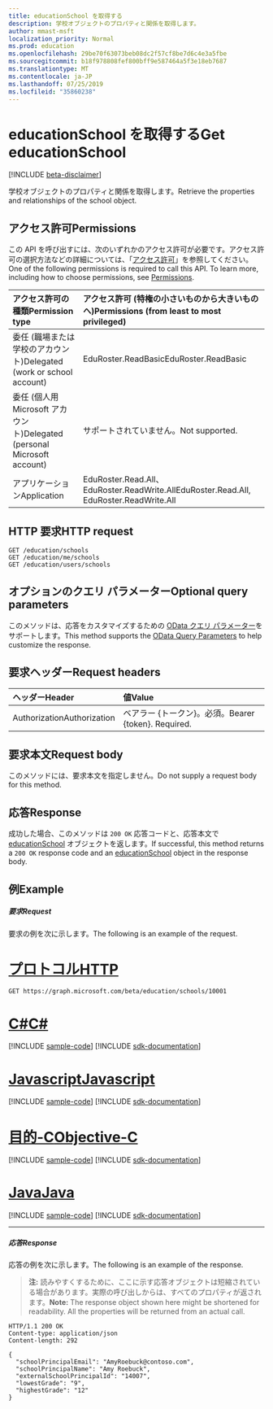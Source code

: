```yaml
---
title: educationSchool を取得する
description: 学校オブジェクトのプロパティと関係を取得します。
author: mmast-msft
localization_priority: Normal
ms.prod: education
ms.openlocfilehash: 29be70f63073beb08dc2f57cf8be7d6c4e3a5fbe
ms.sourcegitcommit: b18f978808fef800bff9e587464a5f3e18eb7687
ms.translationtype: MT
ms.contentlocale: ja-JP
ms.lasthandoff: 07/25/2019
ms.locfileid: "35860238"
---
```

# <a name="get-educationschool"></a><span data-ttu-id="cd8da-103">educationSchool を取得する</span><span class="sxs-lookup"><span data-stu-id="cd8da-103">Get educationSchool</span></span>

[!INCLUDE [beta-disclaimer](../../includes/beta-disclaimer.md)]

<span data-ttu-id="cd8da-104">学校オブジェクトのプロパティと関係を取得します。</span><span class="sxs-lookup"><span data-stu-id="cd8da-104">Retrieve the properties and relationships of the school object.</span></span>

## <a name="permissions"></a><span data-ttu-id="cd8da-105">アクセス許可</span><span class="sxs-lookup"><span data-stu-id="cd8da-105">Permissions</span></span>
<span data-ttu-id="cd8da-p101">この API を呼び出すには、次のいずれかのアクセス許可が必要です。アクセス許可の選択方法などの詳細については、「[アクセス許可](/graph/permissions-reference)」を参照してください。</span><span class="sxs-lookup"><span data-stu-id="cd8da-p101">One of the following permissions is required to call this API. To learn more, including how to choose permissions, see [Permissions](/graph/permissions-reference).</span></span>

|<span data-ttu-id="cd8da-108">アクセス許可の種類</span><span class="sxs-lookup"><span data-stu-id="cd8da-108">Permission type</span></span>      | <span data-ttu-id="cd8da-109">アクセス許可 (特権の小さいものから大きいものへ)</span><span class="sxs-lookup"><span data-stu-id="cd8da-109">Permissions (from least to most privileged)</span></span>              |
|:--------------------|:---------------------------------------------------------|
|<span data-ttu-id="cd8da-110">委任 (職場または学校のアカウント)</span><span class="sxs-lookup"><span data-stu-id="cd8da-110">Delegated (work or school account)</span></span> |  <span data-ttu-id="cd8da-111">EduRoster.ReadBasic</span><span class="sxs-lookup"><span data-stu-id="cd8da-111">EduRoster.ReadBasic</span></span>  |
|<span data-ttu-id="cd8da-112">委任 (個人用 Microsoft アカウント)</span><span class="sxs-lookup"><span data-stu-id="cd8da-112">Delegated (personal Microsoft account)</span></span> |  <span data-ttu-id="cd8da-113">サポートされていません。</span><span class="sxs-lookup"><span data-stu-id="cd8da-113">Not supported.</span></span>  |
|<span data-ttu-id="cd8da-114">アプリケーション</span><span class="sxs-lookup"><span data-stu-id="cd8da-114">Application</span></span> | <span data-ttu-id="cd8da-115">EduRoster.Read.All、EduRoster.ReadWrite.All</span><span class="sxs-lookup"><span data-stu-id="cd8da-115">EduRoster.Read.All, EduRoster.ReadWrite.All</span></span> | 

## <a name="http-request"></a><span data-ttu-id="cd8da-116">HTTP 要求</span><span class="sxs-lookup"><span data-stu-id="cd8da-116">HTTP request</span></span>
<!-- { "blockType": "ignored" } -->
```http
GET /education/schools
GET /education/me/schools
GET /education/users/schools
```
## <a name="optional-query-parameters"></a><span data-ttu-id="cd8da-117">オプションのクエリ パラメーター</span><span class="sxs-lookup"><span data-stu-id="cd8da-117">Optional query parameters</span></span>
<span data-ttu-id="cd8da-118">このメソッドは、応答をカスタマイズするための [OData クエリ パラメーター](https://developer.microsoft.com/graph/docs/concepts/query_parameters)をサポートします。</span><span class="sxs-lookup"><span data-stu-id="cd8da-118">This method supports the [OData Query Parameters](https://developer.microsoft.com/graph/docs/concepts/query_parameters) to help customize the response.</span></span>

## <a name="request-headers"></a><span data-ttu-id="cd8da-119">要求ヘッダー</span><span class="sxs-lookup"><span data-stu-id="cd8da-119">Request headers</span></span>
| <span data-ttu-id="cd8da-120">ヘッダー</span><span class="sxs-lookup"><span data-stu-id="cd8da-120">Header</span></span>       | <span data-ttu-id="cd8da-121">値</span><span class="sxs-lookup"><span data-stu-id="cd8da-121">Value</span></span> |
|:---------------|:--------|
| <span data-ttu-id="cd8da-122">Authorization</span><span class="sxs-lookup"><span data-stu-id="cd8da-122">Authorization</span></span>  | <span data-ttu-id="cd8da-p102">ベアラー {トークン}。必須。</span><span class="sxs-lookup"><span data-stu-id="cd8da-p102">Bearer {token}. Required.</span></span>  |

## <a name="request-body"></a><span data-ttu-id="cd8da-125">要求本文</span><span class="sxs-lookup"><span data-stu-id="cd8da-125">Request body</span></span>
<span data-ttu-id="cd8da-126">このメソッドには、要求本文を指定しません。</span><span class="sxs-lookup"><span data-stu-id="cd8da-126">Do not supply a request body for this method.</span></span>
## <a name="response"></a><span data-ttu-id="cd8da-127">応答</span><span class="sxs-lookup"><span data-stu-id="cd8da-127">Response</span></span>
<span data-ttu-id="cd8da-128">成功した場合、このメソッドは `200 OK` 応答コードと、応答本文で [educationSchool](../resources/educationschool.md) オブジェクトを返します。</span><span class="sxs-lookup"><span data-stu-id="cd8da-128">If successful, this method returns a `200 OK` response code and an [educationSchool](../resources/educationschool.md) object in the response body.</span></span>
## <a name="example"></a><span data-ttu-id="cd8da-129">例</span><span class="sxs-lookup"><span data-stu-id="cd8da-129">Example</span></span>
##### <a name="request"></a><span data-ttu-id="cd8da-130">要求</span><span class="sxs-lookup"><span data-stu-id="cd8da-130">Request</span></span>
<span data-ttu-id="cd8da-131">要求の例を次に示します。</span><span class="sxs-lookup"><span data-stu-id="cd8da-131">The following is an example of the request.</span></span>

# <a name="httptabhttp"></a>[<span data-ttu-id="cd8da-132">プロトコル</span><span class="sxs-lookup"><span data-stu-id="cd8da-132">HTTP</span></span>](#tab/http)
<!-- {
  "blockType": "request",
  "name": "get_educationschool"
}-->
```http
GET https://graph.microsoft.com/beta/education/schools/10001
```
# <a name="ctabcsharp"></a>[<span data-ttu-id="cd8da-133">C#</span><span class="sxs-lookup"><span data-stu-id="cd8da-133">C#</span></span>](#tab/csharp)
[!INCLUDE [sample-code](../includes/snippets/csharp/get-educationschool-csharp-snippets.md)]
[!INCLUDE [sdk-documentation](../includes/snippets/snippets-sdk-documentation-link.md)]

# <a name="javascripttabjavascript"></a>[<span data-ttu-id="cd8da-134">Javascript</span><span class="sxs-lookup"><span data-stu-id="cd8da-134">Javascript</span></span>](#tab/javascript)
[!INCLUDE [sample-code](../includes/snippets/javascript/get-educationschool-javascript-snippets.md)]
[!INCLUDE [sdk-documentation](../includes/snippets/snippets-sdk-documentation-link.md)]

# <a name="objective-ctabobjc"></a>[<span data-ttu-id="cd8da-135">目的-C</span><span class="sxs-lookup"><span data-stu-id="cd8da-135">Objective-C</span></span>](#tab/objc)
[!INCLUDE [sample-code](../includes/snippets/objc/get-educationschool-objc-snippets.md)]
[!INCLUDE [sdk-documentation](../includes/snippets/snippets-sdk-documentation-link.md)]

# <a name="javatabjava"></a>[<span data-ttu-id="cd8da-136">Java</span><span class="sxs-lookup"><span data-stu-id="cd8da-136">Java</span></span>](#tab/java)
[!INCLUDE [sample-code](../includes/snippets/java/get-educationschool-java-snippets.md)]
[!INCLUDE [sdk-documentation](../includes/snippets/snippets-sdk-documentation-link.md)]

---

##### <a name="response"></a><span data-ttu-id="cd8da-137">応答</span><span class="sxs-lookup"><span data-stu-id="cd8da-137">Response</span></span>
<span data-ttu-id="cd8da-138">応答の例を次に示します。</span><span class="sxs-lookup"><span data-stu-id="cd8da-138">The following is an example of the response.</span></span> 

><span data-ttu-id="cd8da-p103">**注:** 読みやすくするために、ここに示す応答オブジェクトは短縮されている場合があります。実際の呼び出しからは、すべてのプロパティが返されます。</span><span class="sxs-lookup"><span data-stu-id="cd8da-p103">**Note:** The response object shown here might be shortened for readability. All the properties will be returned from an actual call.</span></span>

<!-- {
  "blockType": "response",
  "truncated": true,
  "@odata.type": "microsoft.graph.educationSchool"
} -->
```http
HTTP/1.1 200 OK
Content-type: application/json
Content-length: 292

{
  "schoolPrincipalEmail": "AmyRoebuck@contoso.com",
  "schoolPrincipalName": "Amy Roebuck",
  "externalSchoolPrincipalId": "14007",
  "lowestGrade": "9",
  "highestGrade": "12"
}
```

<!-- uuid: 8fcb5dbc-d5aa-4681-8e31-b001d5168d79
2015-10-25 14:57:30 UTC -->
<!--
{
  "type": "#page.annotation",
  "description": "Get educationSchool",
  "keywords": "",
  "section": "documentation",
  "tocPath": "",
  "suppressions": [
  ]
}
-->
